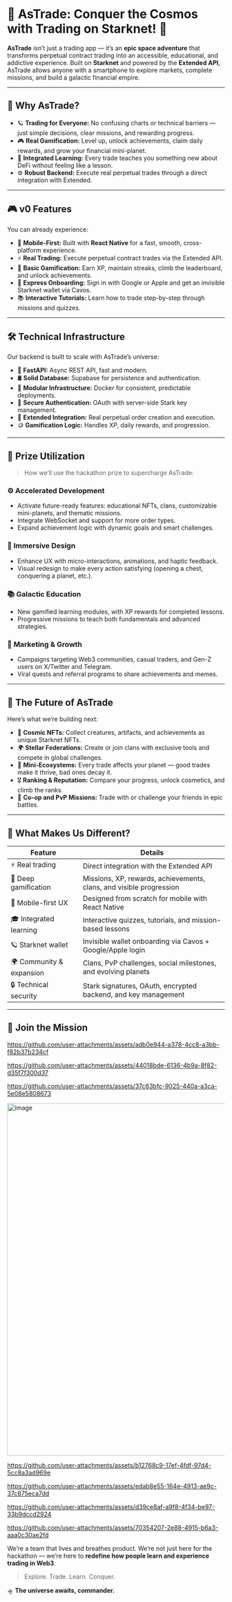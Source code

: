 # 🚀 AsTrade: Conquer the Cosmos with Trading on Starknet! 🌌

**AsTrade** isn’t just a trading app — it’s an **epic space adventure** that transforms perpetual contract trading into an accessible, educational, and addictive experience. Built on **Starknet** and powered by the **Extended API**, AsTrade allows anyone with a smartphone to explore markets, complete missions, and build a galactic financial empire.

---

## 🌟 Why AsTrade?

* 🪐 **Trading for Everyone:** No confusing charts or technical barriers — just simple decisions, clear missions, and rewarding progress.
* 🎮 **Real Gamification:** Level up, unlock achievements, claim daily rewards, and grow your financial mini-planet.
* 🧠 **Integrated Learning:** Every trade teaches you something new about DeFi without feeling like a lesson.
* ⚙️ **Robust Backend:** Execute real perpetual trades through a direct integration with Extended.

---

## 🎮 v0 Features

You can already experience:

* 📱 **Mobile-First:** Built with **React Native** for a fast, smooth, cross-platform experience.
* ⚡ **Real Trading:** Execute perpetual contract trades via the Extended API.
* 🧩 **Basic Gamification:** Earn XP, maintain streaks, climb the leaderboard, and unlock achievements.
* 🚀 **Express Onboarding:** Sign in with Google or Apple and get an invisible Starknet wallet via Cavos.
* 📚 **Interactive Tutorials:** Learn how to trade step-by-step through missions and quizzes.

---

## 🛠️ Technical Infrastructure

Our backend is built to scale with AsTrade’s universe:

* 🚀 **FastAPI:** Async REST API, fast and modern.
* 🛢️ **Solid Database:** Supabase for persistence and authentication.
* 🧱 **Modular Infrastructure:** Docker for consistent, predictable deployments.
* 🔐 **Secure Authentication:** OAuth with server-side Stark key management.
* 🔗 **Extended Integration:** Real perpetual order creation and execution.
* 🪙 **Gamification Logic:** Handles XP, daily rewards, and progression.

---

## 💸 Prize Utilization

> How we’ll use the hackathon prize to supercharge AsTrade:

### ⚙️ **Accelerated Development**

* Activate future-ready features: educational NFTs, clans, customizable mini-planets, and thematic missions.
* Integrate WebSocket and support for more order types.
* Expand achievement logic with dynamic goals and smart challenges.

### 🎨 **Immersive Design**

* Enhance UX with micro-interactions, animations, and haptic feedback.
* Visual redesign to make every action satisfying (opening a chest, conquering a planet, etc.).

### 📚 **Galactic Education**

* New gamified learning modules, with XP rewards for completed lessons.
* Progressive missions to teach both fundamentals and advanced strategies.

### 🚀 **Marketing & Growth**

* Campaigns targeting Web3 communities, casual traders, and Gen-Z users on X/Twitter and Telegram.
* Viral quests and referral programs to share achievements and memes.

---

## 🌌 The Future of AsTrade

Here’s what we’re building next:

* 🧬 **Cosmic NFTs:** Collect creatures, artifacts, and achievements as unique Starknet NFTs.
* 🌍 **Stellar Federations:** Create or join clans with exclusive tools and compete in global challenges.
* 🌱 **Mini-Ecosystems:** Every trade affects your planet — good trades make it thrive, bad ones decay it.
* 🎖️ **Ranking & Reputation:** Compare your progress, unlock cosmetics, and climb the ranks.
* 📡 **Co-op and PvP Missions:** Trade with or challenge your friends in epic battles.

---

## 🤝 What Makes Us Different?

| Feature                  | Details                                                             |
| ------------------------ | ------------------------------------------------------------------- |
| ⚡ Real trading           | Direct integration with the Extended API                            |
| 🧩 Deep gamification     | Missions, XP, rewards, achievements, clans, and visible progression |
| 📱 Mobile-first UX       | Designed from scratch for mobile with React Native                  |
| 🎓 Integrated learning   | Interactive quizzes, tutorials, and mission-based lessons           |
| 🪐 Starknet wallet       | Invisible wallet onboarding via Cavos + Google/Apple login          |
| 🌍 Community & expansion | Clans, PvP challenges, social milestones, and evolving planets      |
| 🔒 Technical security    | Stark signatures, OAuth, encrypted backend, and key management      |

---

## 🌠 Join the Mission


https://github.com/user-attachments/assets/adb0e944-a378-4cc8-a3bb-f82b37b234cf


https://github.com/user-attachments/assets/44018bde-6136-4b9a-8f82-d35f7f300d37



https://github.com/user-attachments/assets/37c63bfc-9025-440a-a3ca-5e08e5808673

<img width="1439" height="814" alt="image" src="https://github.com/user-attachments/assets/4c3d402a-50ab-49f7-b7c1-eddeb8129ef5" />


https://github.com/user-attachments/assets/b12768c9-17ef-4fdf-97d4-5cc8a3ad969e



https://github.com/user-attachments/assets/edab8e55-164e-4913-ae9c-37c875eca7dd



https://github.com/user-attachments/assets/d39ce8af-a9f8-4f34-be97-33b9dccd2924



https://github.com/user-attachments/assets/70354207-2e88-4915-b6a3-aaa0c30ae2fd



We’re a team that lives and breathes product. We’re not just here for the hackathon — we’re here to **redefine how people learn and experience trading in Web3**.

> Explore. Trade. Learn. Conquer.

🛸 **The universe awaits, commander.**
